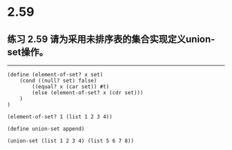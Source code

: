 # 2.59

## 练习 2.59 请为采用未排序表的集合实现定义union-set操作。

---

```eval-scheme
(define (element-of-set? x set)
    (cond ((null? set) false)
        ((equal? x (car set)) #t)
        (else (element-of-set? x (cdr set)))
    )
)

(element-of-set? 1 (list 1 2 3 4))
```

```eval-scheme
(define union-set append)

(union-set (list 1 2 3 4) (list 5 6 7 8))
```